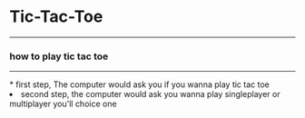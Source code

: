 # Tic-Tac-Toe
<hr>
<h3> how to play tic tac toe </h3>
<hr>
 * first step, The computer would ask you if you wanna play tic tac toe <a

* second step, the computer would ask you wanna play singleplayer or multiplayer you'll choice one
